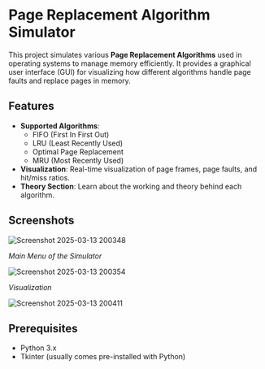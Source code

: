 # Page Replacement Algorithm Simulator

This project simulates various **Page Replacement Algorithms** used in operating systems to manage memory efficiently. It provides a graphical user interface (GUI) for visualizing how different algorithms handle page faults and replace pages in memory.

## Features
- **Supported Algorithms**:
  - FIFO (First In First Out)
  - LRU (Least Recently Used)
  - Optimal Page Replacement
  - MRU (Most Recently Used)
- **Visualization**: Real-time visualization of page frames, page faults, and hit/miss ratios.
- **Theory Section**: Learn about the working and theory behind each algorithm.

## Screenshots
![Screenshot 2025-03-13 200348](https://github.com/user-attachments/assets/17d847ce-40bc-4a6f-a79b-3cae827ac2d3)

*Main Menu of the Simulator*

![Screenshot 2025-03-13 200354](https://github.com/user-attachments/assets/da34e96b-f99e-4d93-97a9-0bf4321554db)

*Visualization*

![Screenshot 2025-03-13 200411](https://github.com/user-attachments/assets/54414640-fc2d-4e28-bb5a-b27a84d1fcf7)

## Prerequisites
- Python 3.x
- Tkinter (usually comes pre-installed with Python)
